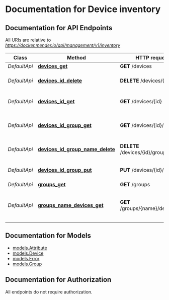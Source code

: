 # Documentation for Device inventory

<a name="documentation-for-api-endpoints"></a>
## Documentation for API Endpoints

All URIs are relative to *https://docker.mender.io/api/management/v1/inventory*

Class | Method | HTTP request | Description
------------ | ------------- | ------------- | -------------
*DefaultApi* | [**devices_get**](api/DefaultApi.md#devices_get) | **GET** /devices | List devices
*DefaultApi* | [**devices_id_delete**](api/DefaultApi.md#devices_id_delete) | **DELETE** /devices/{id} | Remove selected device
*DefaultApi* | [**devices_id_get**](api/DefaultApi.md#devices_id_get) | **GET** /devices/{id} | Get a selected device
*DefaultApi* | [**devices_id_group_get**](api/DefaultApi.md#devices_id_group_get) | **GET** /devices/{id}/group | Get a selected device's group
*DefaultApi* | [**devices_id_group_name_delete**](api/DefaultApi.md#devices_id_group_name_delete) | **DELETE** /devices/{id}/group/{name} | Remove a device from a group
*DefaultApi* | [**devices_id_group_put**](api/DefaultApi.md#devices_id_group_put) | **PUT** /devices/{id}/group | Add a device to a group
*DefaultApi* | [**groups_get**](api/DefaultApi.md#groups_get) | **GET** /groups | List groups
*DefaultApi* | [**groups_name_devices_get**](api/DefaultApi.md#groups_name_devices_get) | **GET** /groups/{name}/devices | List the devices belonging to a given group


<a name="documentation-for-models"></a>
## Documentation for Models

 - [models.Attribute](models/Attribute.md)
 - [models.Device](models/Device.md)
 - [models.Error](models/Error.md)
 - [models.Group](models/Group.md)


<a name="documentation-for-authorization"></a>
## Documentation for Authorization

All endpoints do not require authorization.
